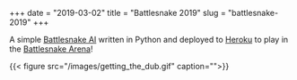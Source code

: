 +++
date = "2019-03-02"
title = "Battlesnake 2019"
slug = "battlesnake-2019"
+++

A simple [Battlesnake AI](http://battlesnake.io) written in Python and deployed to [Heroku](https://tommy-yum.herokuapp.com/) to play in the [Battlesnake Arena](https://play.battlesnake.io/)!

{{< figure src="/images/getting_the_dub.gif" caption="">}}

